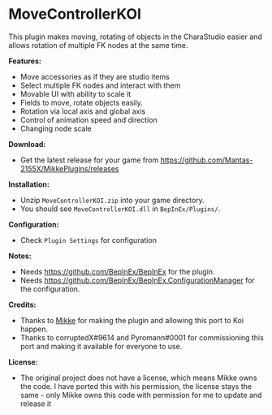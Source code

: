 # MoveControllerKOI

This plugin makes moving, rotating of objects in the CharaStudio easier and allows rotation of multiple FK nodes at the same time.

**Features:**  
* Move accessories as if they are studio items
* Select multiple FK nodes and interact with them
* Movable UI with ability to scale it
* Fields to move, rotate objects easily.
* Rotation via local axis and global axis
* Control of animation speed and direction
* Changing node scale

**Download:**  
* Get the latest release for your game from https://github.com/Mantas-2155X/MikkePlugins/releases  

**Installation:**  
* Unzip `MoveControllerKOI.zip` into your game directory.  
* You should see `MoveControllerKOI.dll` in `BepInEx/Plugins/`.  

**Configuration:**
* Check `Plugin Settings` for configuration

**Notes:**
* Needs https://github.com/BepInEx/BepInEx for the plugin.
* Needs https://github.com/BepInEx/BepInEx.ConfigurationManager for the configuration.

**Credits:**
* Thanks to [Mikke](https://bitbucket.org/mikkemikke/mikkeplugins/src/master/) for making the plugin and allowing this port to Koi happen.
* Thanks to corruptedX#9614 and Pyromann#0001 for commissioning this port and making it available for everyone to use.

**License:**
* The original project does not have a license, which means Mikke owns the code. I have ported this with his permission, the license stays the same - only Mikke owns this code with permission for me to update and release it
